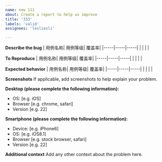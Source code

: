 ```yaml
---
name: new 111
about: Create a report to help us improve
title: '333'
labels: 'valid'
assignees: 'lesliesli'

---
```


**Describe the bug**
| 用例名称| 用例等级| 覆盖率|
|-----|-----|-----|
| | | |

**To Reproduce**
| 用例名称| 用例等级| 覆盖率|
|-----|-----|-----|
| | | |

**Expected behavior**
| 用例名称| 用例等级| 覆盖率|
|-----|-----|-----|
| | | |

**Screenshots**
If applicable, add screenshots to help explain your problem.

**Desktop (please complete the following information):**
 - OS: [e.g. iOS]
 - Browser [e.g. chrome, safari]
 - Version [e.g. 22]

**Smartphone (please complete the following information):**
 - Device: [e.g. iPhone6]
 - OS: [e.g. iOS8.1]
 - Browser [e.g. stock browser, safari]
 - Version [e.g. 22]

**Additional context**
Add any other context about the problem here.
